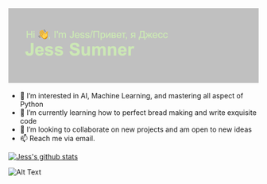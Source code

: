 <img src="https://github.com/JessSumner57/JessSumner57/blob/main/header.png" alt="banner that says Jess Sumner - Enthusiastic Learner">

- 👀 I’m interested in AI, Machine Learning, and mastering all aspect of Python
- 🌱 I’m currently learning how to perfect bread making and write exquisite code
- 💞️ I’m looking to collaborate on new projects and am open to new ideas
- 📫 Reach me via email. 

 [![Jess's github stats](https://github-readme-stats.vercel.app/api?username=JessSumner57&count_private=true&show_icons=true&theme=radical&hide_rank=false)](https://github.com/anuraghazra/github-readme-stats)
  
  ![Alt Text](https://media2.giphy.com/media/sjTGP3RfC5EyVvaVlJ/giphy.gif?cid=ecf05e47dy4q75d5ajd808qcgc2ba627l7tmo1zkp9xxb0l4&rid=giphy.gif)
